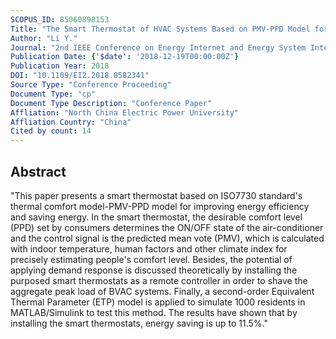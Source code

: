 ```yaml
---
SCOPUS_ID: 85060898153
Title: "The Smart Thermostat of HVAC Systems Based on PMV-PPD Model for Energy Efficiency and Demand Response"
Author: "Li Y."
Journal: "2nd IEEE Conference on Energy Internet and Energy System Integration, EI2 2018 - Proceedings"
Publication Date: {'$date': '2018-12-19T00:00:00Z'}
Publication Year: 2018
DOI: "10.1109/EI2.2018.8582341"
Source Type: "Conference Proceeding"
Document Type: "cp"
Document Type Description: "Conference Paper"
Affliation: "North China Electric Power University"
Affliation Country: "China"
Cited by count: 14
---
```


## Abstract
"This paper presents a smart thermostat based on ISO7730 standard's thermal comfort model-PMV-PPD model for improving energy efficiency and saving energy. In the smart thermostat, the desirable comfort level (PPD) set by consumers determines the ON/OFF state of the air-conditioner and the control signal is the predicted mean vote (PMV), which is calculated with indoor temperature, human factors and other climate index for precisely estimating people's comfort level. Besides, the potential of applying demand response is discussed theoretically by installing the purposed smart thermostats as a remote controller in order to shave the aggregate peak load of BVAC systems. Finally, a second-order Equivalent Thermal Parameter (ETP) model is applied to simulate 1000 residents in MATLAB/Simulink to test this method. The results have shown that by installing the smart thermostats, energy saving is up to 11.5%."
